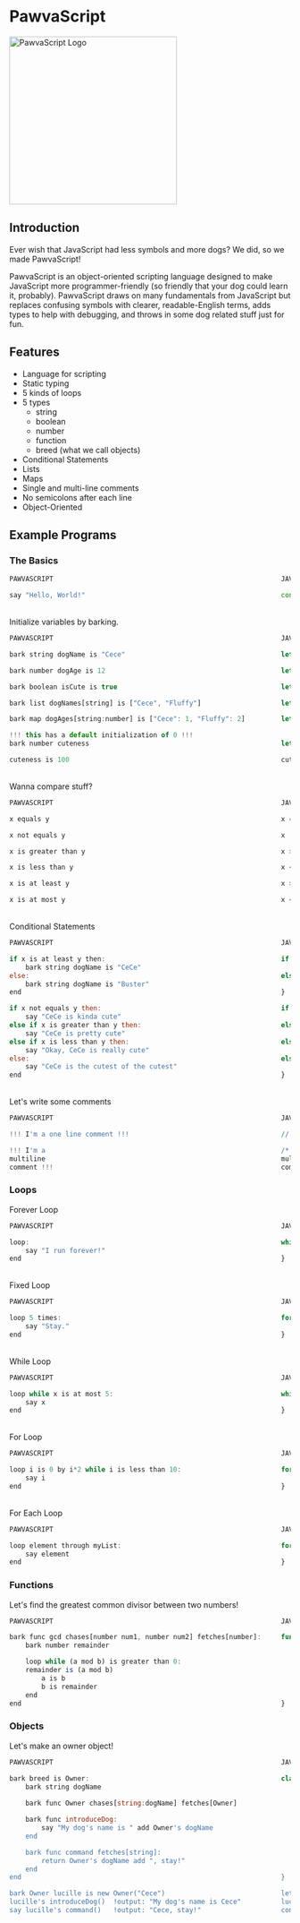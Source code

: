 # PawvaScript

<img alt='PawvaScript Logo' src='assets/pawvascript.png' width='300px'/>

## Introduction
Ever wish that JavaScript had less symbols and more dogs? We did, so we made PawvaScript!

PawvaScript is an object-oriented scripting language designed to make JavaScript more programmer-friendly (so friendly that your dog could learn it, probably). PawvaScript draws on many fundamentals from JavaScript but replaces confusing symbols with clearer, readable-English terms, adds types to help with debugging, and throws in some dog related stuff just for fun.

## Features
* Language for scripting
* Static typing
* 5 kinds of loops
* 5 types
    * string
    * boolean
    * number
    * function
    * breed (what we call objects)
* Conditional Statements
* Lists
* Maps
* Single and multi-line comments
* No semicolons after each line
* Object-Oriented 


## Example Programs

### The Basics

```JavaScript
PAWVASCRIPT                                                         JAVASCRIPT

say "Hello, World!"                                                 console.log("Hello, World!")
```

<br>Initialize variables by barking.
```JavaScript
PAWVASCRIPT                                                         JAVASCRIPT

bark string dogName is "Cece"                                       let dogName = "Cece";

bark number dogAge is 12                                            let dogAge = 12;

bark boolean isCute is true                                         let isCute = true;

bark list dogNames[string] is ["Cece", "Fluffy"]                    let dogNames = ["Cece", "Fluffy"]

bark map dogAges[string:number] is ["Cece": 1, "Fluffy": 2]         let dogAges = {"Cece": 1, "Fluffy": 2} 

!!! this has a default initialization of 0 !!! 
bark number cuteness                                                let cuteness; 

cuteness is 100                                                     cuteness = 100;
```

<br>Wanna compare stuff?
```JavaScript
PAWVASCRIPT                                                         JAVASCRIPT

x equals y                                                          x === y

x not equals y                                                      x !== y

x is greater than y                                                 x > y

x is less than y                                                    x < y

x is at least y                                                     x >= y

x is at most y                                                      x <= y  
```

<br>Conditional Statements
```JavaScript
PAWVASCRIPT                                                         JAVASCRIPT

if x is at least y then:                                            if (x <= y) {
    bark string dogName is "CeCe"                                       let dogName = "CeCe";
else:                                                               else {
    bark string dogName is "Buster"                                     let dogName = "Buster";
end                                                                 }  

if x not equals y then:                                             if (x !== y) {
    say "CeCe is kinda cute"                                            console.log("CeCe is kinda cute");
else if x is greater than y then:                                   else if (x > y) {
    say "CeCe is pretty cute"                                           console.log("CeCe is pretty cute");
else if x is less than y then:                                      else if (x < y) {
    say "Okay, CeCe is really cute"                                     console.log("Okay, CeCe is really cute");
else:                                                               else {
    say "CeCe is the cutest of the cutest"                              console.log("CeCe is the cutest of the cutest");
end                                                                 }
```

<br>Let's write some comments
```JavaScript
PAWVASCRIPT                                                         JAVASCRIPT

!!! I'm a one line comment !!!                                      // I'm a comment

!!! I'm a                                                           /* I'm a                                        
multiline                                                           multiline
comment !!!                                                         comment */
```

### Loops

Forever Loop
```JavaScript
PAWVASCRIPT                                                         JAVASCRIPT

loop:                                                               while (true) {
    say "I run forever!"                                      	        console.log("I run forever!")
end                                                                 }
```

<br>Fixed Loop
```JavaScript
PAWVASCRIPT                                                         JAVASCRIPT

loop 5 times:                                                       for (let i = 0; i < 4; i++) {
    say "Stay."                                              	        console.log("Stay.")
end                                                                 }
```

<br>While Loop
```JavaScript
PAWVASCRIPT                                                         JAVASCRIPT

loop while x is at most 5:                                          while (x <= 5) {                                
    say x                                                     	        console.log(x);
end                                                                 }
```

<br>For Loop
```JavaScript
PAWVASCRIPT                                                         JAVASCRIPT

loop i is 0 by i*2 while i is less than 10:                         for (let i = 0; i *= 2; i <10;) {
    say i                                                     	        console.log(i);           
end                                                                 }
```

<br>For Each Loop
```JavaScript
PAWVASCRIPT                                                         JAVASCRIPT

loop element through myList:                                        for (letelement of myArray) {
    say element                                               	        console.log(element);
end                                                                 }
```

### Functions
Let's find the greatest common divisor between two numbers!
```JavaScript
PAWVASCRIPT                                                         JAVASCRIPT

bark func gcd chases[number num1, number num2] fetches[number]:	    function gcd(num1, num2) {
    bark number remainder                                               let remainder;

    loop while (a mod b) is greater than 0:			  	                while ((num1 % num2) > 0) {
    remainder is (a mod b)                              	        	    remainder = a % b;
        a is b                                                              a = b;	
        b is remainder                                                      b = remainder
    end                                                                 }
end                                                                 }
```

### Objects

Let's make an owner object!
```JavaScript
PAWVASCRIPT                                                         JAVASCRIPT

bark breed is Owner:                                                class Owner {
    bark string dogName                                                 constructor(dogName) {
                                                                            this.dogName = dogName;
    bark func Owner chases[string:dogName] fetches[Owner]               }

    bark func introduceDog:                                             introduceDog() {		
        say "My dog's name is " add Owner's dogName                         console.log(`My dog's name is ${this.dogName}`);
    end                                                                 }

    bark func command fetches[string]:                                  command() {
        return Owner's dogName add ", stay!"                                return `${this.dogName}, stay!`;
    end                                                                 }
end                                                                 }

bark Owner lucille is new Owner("Cece")                             let lucille = new Owner("Cece");
lucille's introduceDog()  !output: "My dog's name is Cece"          lucille.introduceDog();
say lucille's command()   !output: "Cece, stay!"                    console.log(lucille.command())
```

